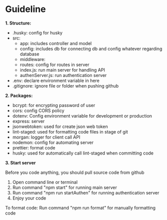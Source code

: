 # Guideline
**1. Structure:**
- .husky: config for husky
- src:
  - app: includes controller and model
  - config: includes db for connecting db and config whatever regarding database
  - middleware:
  - routes: config for routes in server
  - index.js: run main server for handling API
  - authenServer.js: run authentication server
- .env: declare environment variable in here
- .gitignore: ignore file or folder when pushing github

**2. Packages:**
- bcrypt: for encrypting password of user
- cors: config CORS policy
- dotenv: Config environment variable for development or production
- express: server
- jsonwebtoken: used for create json web token
- lint-staged: used for formatting code files in stage of git
- morgan: logger for client call API
- nodemon: config for automating server
- prettier: format code
- husky: used for automatically call lint-staged when committing code

**3. Start server**

Before you code anything, you should pull source code from github

1. Open command line or terminal
2. Run command "npm start" for running main server
3. Run command "npm run startAuthen" for running authentication server
4. Enjoy your code


To format code: Run command "npm run format" for manually formatting code

